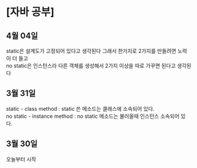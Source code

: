 # [자바 공부]
## 4월 04일
static은 설계도가 고정되어 있다고 생각된다 그래서 한가지로 2가지를 만들려면 노력이 더 들고 <br>
no static은 인스턴스라 다른 객체를 생성해서 2가지 이상을 따로 가꾸면 된다고 생각된다

## 3월 31일

static - class method : static 쓴 메소드는 클래스에 소속되어 있다.<br>
no static - instance method : no static 메소드는 불러올때 인스턴스 소속되어 있다.

## 3월 30일
오늘부터 시작